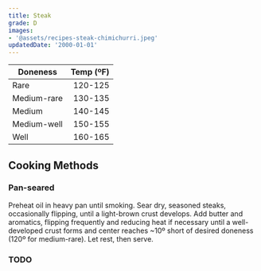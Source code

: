 ```yaml
---
title: Steak
grade: D
images:
- '@assets/recipes-steak-chimichurri.jpeg'
updatedDate: '2000-01-01'
---
```

| Doneness        | Temp (ºF)   | 
| -----------     |      ------: |
| Rare            | 120-125     | 
| Medium-rare     | 130-135     | 
| Medium          | 140-145     | 
| Medium-well     | 150-155     | 
| Well            | 160-165     | 



## Cooking Methods

### Pan-seared
Preheat oil in heavy pan until smoking. Sear dry, seasoned steaks, occasionally 
flipping, until a light-brown crust develops. Add butter and aromatics, flipping 
frequently and reducing heat if necessary until a well-developed crust forms and
center reaches ~10º short of desired doneness (120º for medium-rare). Let rest,
then serve. 

### TODO